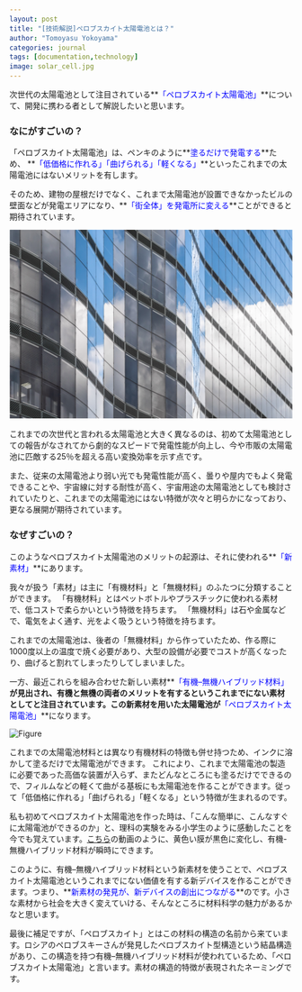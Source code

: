 ```yaml
---
layout: post
title: "[技術解説]ペロブスカイト太陽電池とは？"
author: "Tomoyasu Yokoyama"
categories: journal
tags: [documentation,technology]
image: solar_cell.jpg
---
```


次世代の太陽電池として注目されている**<font color="Blue">「ペロブスカイト太陽電池」</font>**について、開発に携わる者として解説したいと思います。

### なにがすごいの？

「ペロブスカイト太陽電池」は、ペンキのように**<font color="Blue">塗るだけで発電する</font>**ため、
**<font color="Blue">「低価格に作れる」「曲げられる」「軽くなる」</font>**といったこれまでの太陽電池にはないメリットを有します。


そのため、建物の屋根だけでなく、これまで太陽電池が設置できなかったビルの壁面などが発電エリアになり、**<font color="Blue">「街全体」を発電所に変える</font>**ことができると期待されています。

![Figure](../assets/img/bipv.png)


これまでの次世代と言われる太陽電池と大きく異なるのは、初めて太陽電池としての報告がなされてから劇的なスピードで発電性能が向上し、今や市販の太陽電池に匹敵する25％を超える高い変換効率を示す点です。

また、従来の太陽電池より弱い光でも発電性能が高く、曇りや屋内でもよく発電できることや、宇宙線に対する耐性が高く、宇宙用途の太陽電池としても検討されていたりと、これまでの太陽電池にはない特徴が次々と明らかになっており、更なる展開が期待されています。

### なぜすごいの？

このようなペロブスカイト太陽電池のメリットの起源は、それに使われる**<font color="Blue">「新素材」</font>**にあります。

我々が扱う「素材」は主に「有機材料」と「無機材料」のふたつに分類することができます。
「有機材料」とはペットボトルやプラスチックに使われる素材で、低コストで柔らかいという特徴を持ちます。
「無機材料」は石や金属などで、電気をよく通す、光をよく吸うという特徴を持ちます。

これまでの太陽電池は、後者の「無機材料」から作っていたため、作る際に1000度以上の温度で焼く必要があり、大型の設備が必要でコストが高くなったり、曲げると割れてしまったりしてしまいました。

一方、最近これらを組み合わせた新しい素材**<font color="Blue">「有機–無機ハイブリッド材料」</font>**が見出され、有機と無機の両者のメリットを有するというこれまでにない素材としてと注目されています。この新素材を用いた太陽電池が**<font color="Blue">「ペロブスカイト太陽電池」</font>**になります。

![Figure](../assets/img/oihm.png)


これまでの太陽電池材料とは異なり有機材料の特徴も併せ持つため、インクに溶かして塗るだけで太陽電池ができます。
これにより、これまで太陽電池の製造に必要であった高価な装置が入らず、またどんなところにも塗るだけでできるので、フィルムなどの軽くて曲がる基板にも太陽電池を作ることができます。従って「低価格に作れる」「曲げられる」「軽くなる」という特徴が生まれるのです。

私も初めてペロブスカイト太陽電池を作った時は、「こんな簡単に、こんなすぐに太陽電池ができるのか」と、理科の実験をみる小学生のように感動したことを今でも覚えています。[こちら](https://youtu.be/d2npedzLFaA?t=283)の動画のように、黄色い膜が黒色に変化し、有機-無機ハイブリッド材料が瞬時にできます。

このように、有機–無機ハイブリッド材料という新素材を使うことで、ペロブスカイト太陽電池というこれまでにない価値を有する新デバイスを作ることができます。つまり、**<font color="Blue">新素材の発見が、新デバイスの創出につながる</font>**のです。小さな素材から社会を大きく変えていける、そんなところに材料科学の魅力があるかなと思います。

最後に補足ですが、「ペロブスカイト」とはこの材料の構造の名前から来ています。ロシアのペロブスキーさんが発見したペロブスカイト型構造という結晶構造があり、この構造を持つ有機–無機ハイブリッド材料が使われているため、「ペロブスカイト太陽電池」と言います。素材の構造的特徴が表現されたネーミングです。